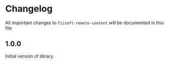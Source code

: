 # Changelog

All important changes to `fiisoft-remote-content` will be documented in this file

## 1.0.0

Initial version of library.